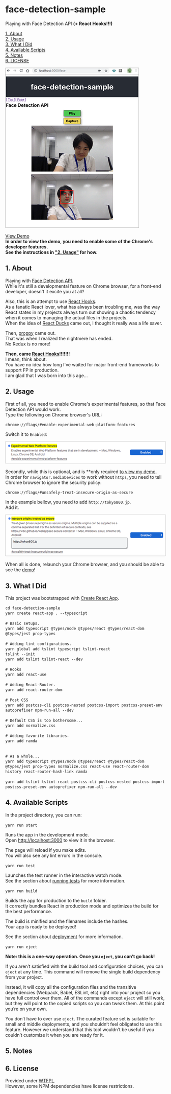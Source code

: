 # face-detection-sample

Playing with Face Detection API **(+ React Hooks!!!)**

[1. About](#about)  
[2. Usage](#usage)  
[3. What I Did](#what-i-did)  
[4. Available Scripts](#avail)  
[5. Notes](#notes)  
[6. LICENSE](#license)  

![screenshot](screenshot.png "Screenshot")

[View Demo](http://tokyo800.jp/minagawah/face-detection-sample/)  
**In order to view the demo, you need to enable some of the Chrome's developer features.  
See the instructions in ["2. Usage"](#usage) for how.**


<a id="about"></a>
## 1. About

Playing with [Face Detection API](https://www.chromestatus.com/feature/4757990523535360).  
While it's still a developmental feature on Chrome browser,
for a front-end developer, doesn't it excite you at all?

Also, this is an attempt to use [React Hooks](https://usehooks.com/).  
As a fanatic React lover, what has always been troubling me,
was the way React states in my projects
always turn out showing a chaotic tendency
when it comes to managing the actual files in the projects.  
When the idea of
[React Ducks](https://github.com/erikras/ducks-modular-redux)
came out, I thought it really was a life saver.

Then, [proppy](https://github.com/fahad19/proppy) came out.  
That was when I realized the nightmere has ended.  
No Redux is no more!

**Then, came [React Hooks](https://reactjs.org/docs/hooks-intro.html)!!!!!!!**  
I mean, think about.  
You have no idea how long I've waited
for major front-end frameworks to support FP in production.  
I am glad that I was born into this age...



<a id="usage"></a>
## 2. Usage

First of all, you need to enable Chrome's experimental features, so that Face Detection API would work.  
Type the following on Chrome browser's URL:

```
chrome://flags/#enable-experimental-web-platform-features
```

Switch it to `Enabled`:

![chrome_experimental_features](chrome_experimental_features.png "chrome_experimental_features")

Secondly, while this is optional,
and is **only required [to view my demo](http://tokyo800.jp/minagawah/face-detection-sample/).  
In order for `navigator.mediaDevices` to work without `https`,
you need to tell Chrome browser to ignore the security policy:

```
chrome://flags/#unsafely-treat-insecure-origin-as-secure
```

In the example bellow, you need to add `http://tokyo800.jp`.  
Add it.

![chrome_secure_origin](chrome_secure_origin.png "chrome_secure_origin")

When all is done, relaunch your Chrome browser, and you should be able to see the
[demo](http://tokyo800.jp/minagawah/face-detection-sample/)!




<a id="what-i-did"></a>
## 3. What I Did

This project was bootstrapped with [Create React App](https://github.com/facebook/create-react-app).

```shell
cd face-detection-sample
yarn create react-app . --typescript

# Basic setups.
yarn add typescript @types/node @types/react @types/react-dom @types/jest prop-types

# Adding lint configurations.
yarn global add tslint typescript tslint-react
tslint --init
yarn add tslint tslint-react --dev

# Hooks
yarn add react-use

# Adding React-Router.
yarn add react-router-dom

# Post CSS
yarn add postcss-cli postcss-nested postcss-import postcss-preset-env autoprefixer npm-run-all --dev

# Default CSS is too bothersome...
yarn add normalize.css

# Adding favorite libraries.
yarn add ramda


# As a whole...
yarn add typescript @types/node @types/react @types/react-dom @types/jest prop-types normalize.css react-use react-router-dom history react-router-hash-link ramda

yarn add tslint tslint-react postcss-cli postcss-nested postcss-import postcss-preset-env autoprefixer npm-run-all --dev
```


<a id="avail"></a>
## 4. Available Scripts

In the project directory, you can run:

`yarn run start`

Runs the app in the development mode.<br>
Open [http://localhost:3000](http://localhost:3000) to view it in the browser.

The page will reload if you make edits.<br>
You will also see any lint errors in the console.

`yarn run test`

Launches the test runner in the interactive watch mode.<br>
See the section about [running tests](https://facebook.github.io/create-react-app/docs/running-tests) for more information.

`yarn run build`

Builds the app for production to the `build` folder.<br>
It correctly bundles React in production mode and optimizes the build for the best performance.

The build is minified and the filenames include the hashes.<br>
Your app is ready to be deployed!

See the section about [deployment](https://facebook.github.io/create-react-app/docs/deployment) for more information.

`yarn run eject`

**Note: this is a one-way operation. Once you `eject`, you can’t go back!**

If you aren’t satisfied with the build tool and configuration choices, you can `eject` at any time. This command will remove the single build dependency from your project.

Instead, it will copy all the configuration files and the transitive dependencies (Webpack, Babel, ESLint, etc) right into your project so you have full control over them. All of the commands except `eject` will still work, but they will point to the copied scripts so you can tweak them. At this point you’re on your own.

You don’t have to ever use `eject`. The curated feature set is suitable for small and middle deployments, and you shouldn’t feel obligated to use this feature. However we understand that this tool wouldn’t be useful if you couldn’t customize it when you are ready for it.

<a id="notes"></a>
## 5. Notes


<a href="license"></a>
## 6. License

Provided under [WTFPL](./LICENSE).  
However, some NPM dependencies have license restrictions.
